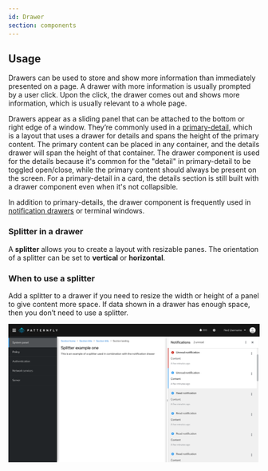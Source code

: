 ```yaml
---
id: Drawer
section: components
---
```


## Usage

Drawers can be used to store and show more information than immediately presented on a page. A drawer with more information is usually prompted by a user click. Upon the click, the drawer comes out and shows more information, which is usually relevant to a whole page.

Drawers appear as a sliding panel that can be attached to the bottom or right edge of a window. They’re commonly used in a [primary-detail](/demos/primary-detail), which is a layout that uses a drawer for details and spans the height of the primary content. The primary content can be placed in any container, and the details drawer will span the height of that container. The drawer component is used for the details because it's common for the "detail" in primary-detail to be toggled open/close, while the primary content should always be present on the screen. For a primary-detail in a card, the details section is still built with a drawer component even when it's not collapsible.

In addition to primary-details, the drawer component is frequently used in [notification drawers](/components/notification-drawer) or terminal windows.

### Splitter in a drawer

A **splitter** allows you to create a layout with resizable panes. The orientation of a splitter can be set to **vertical** or **horizontal**.

### When to use a splitter
Add a splitter to a drawer if you need to resize the width or height of a panel to give content more space. If data shown in a drawer has enough space, then you don’t need to use a splitter.

<img src="./img/splitter-drawer.png" alt="Splitter Drawer Elements" width="1500" />
